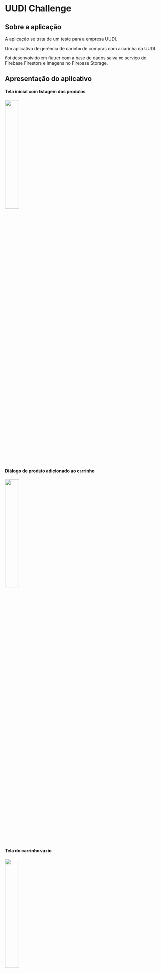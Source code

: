 # UUDI Challenge

## Sobre a aplicação

A aplicação se trata de um teste para a empresa UUDI.

Um aplicativo de gerência de carinho de compras com a carinha da UUDI.

Foi desenvolvido em flutter com a base de dados salva no serviço do Firebase Firestore e imagens no Firebase Storage.

## Apresentação do aplicativo

#### Tela inicial com listagem dos produtos
<img src="https://user-images.githubusercontent.com/72944360/167314808-e9ba2408-a9c3-4ea2-8a38-76b95c1e7b3c.png" width=30%>

#### Diálogo de produto adicionado ao carrinho
<img src="https://user-images.githubusercontent.com/72944360/167315232-0e822c6f-f2b6-4e69-8875-4ee5d829b766.png" width=30%>

#### Tela do carrinho vazio
<img src="https://user-images.githubusercontent.com/72944360/167315258-e4a4f1bc-1809-4aa5-8875-bd01328f0cee.png" width=30%>

#### Tela do carrinho com produtos
<img src="https://user-images.githubusercontent.com/72944360/167315282-25da29fd-48b0-427a-a568-0022a91f0cc4.png" width=30%>

#### Diálogo do botão de limpar carrinho
<img src="https://user-images.githubusercontent.com/72944360/167315338-814958c5-b28b-417c-978a-77f48919dd01.png" width=30%>
